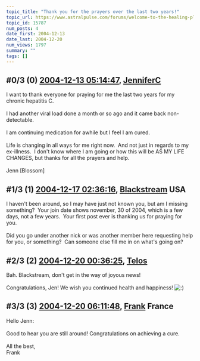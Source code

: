 ```yaml
---
topic_title: "Thank you for the prayers over the last two years!"
topic_url: https://www.astralpulse.com/forums/welcome-to-the-healing-place!/thank-you-for-the-prayers-over-the-last-two-years%21
topic_id: 15787
num_posts: 4
date_first: 2004-12-13
date_last: 2004-12-20
num_views: 1797
summary: ""
tags: []
---
```


## \#0/3 (0) [2004-12-13 05:14:47](https://www.astralpulse.com/forums/index.php?msg=137606), [JenniferC](https://www.astralpulse.com/forums/profile/?u=7455)  ##
<section>
I want to thank everyone for praying for me the last two years for my chronic hepatitis C.
<br>
<br>
I had another viral load done a month or so ago and it came back non-detectable.
<br>
<br>
I am continuing medication for awhile but I feel I am cured.
<br>
<br>
Life is changing in all ways for me right now.  And not just in regards to my ex-illness.  I don't know where I am going or how this will be AS MY LIFE CHANGES, but thanks for all the prayers and help.
<br>
<br>
Jenn [Blossom]
</section>

## \#1/3 (1) [2004-12-17 02:36:16](https://www.astralpulse.com/forums/index.php?msg=138475), [Blackstream](https://www.astralpulse.com/forums/profile/?u=4803) USA ##
<section>
I haven't been around, so I may have just not known you, but am I missing something?  Your join date shows november, 30 of 2004, which is a few days, not a few years.  Your first post ever is thanking us for praying for you.
<br>
<br>
Did you go under another nick or was another member here requesting help for you, or something?  Can someone else fill me in on what's going on?
</section>

## \#2/3 (2) [2004-12-20 00:36:25](https://www.astralpulse.com/forums/index.php?msg=138820), [Telos](https://www.astralpulse.com/forums/profile/?u=6496)  ##
<section>
Bah. Blackstream, don't get in the way of joyous news!
<br>
<br>
Congratulations, Jen! We wish you continued health and happiness!
<img alt=":)" class="smiley" src="https://www.astralpulse.com/forums/Smileys/fugue/smiley.png" title="Smiley"/>
</section>

## \#3/3 (3) [2004-12-20 06:11:48](https://www.astralpulse.com/forums/index.php?msg=138839), [Frank](https://www.astralpulse.com/forums/profile/?u=359) France ##
<section>
Hello Jenn:
<br>
<br>
Good to hear you are still around! Congratulations on achieving a cure.
<br>
<br>
All the best,
<br>
Frank
</section>